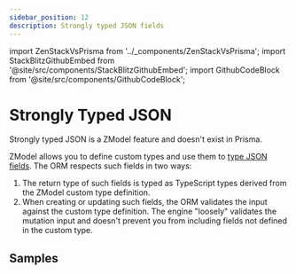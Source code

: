 ```yaml
---
sidebar_position: 12
description: Strongly typed JSON fields
---
```


import ZenStackVsPrisma from '../_components/ZenStackVsPrisma';
import StackBlitzGithubEmbed from '@site/src/components/StackBlitzGithubEmbed';
import GithubCodeBlock from '@site/src/components/GithubCodeBlock';

# Strongly Typed JSON

<ZenStackVsPrisma>
Strongly typed JSON is a ZModel feature and doesn't exist in Prisma.
</ZenStackVsPrisma>

ZModel allows you to define custom types and use them to [type JSON fields](../modeling/typed-json.md). The ORM respects such fields in two ways:

1. The return type of such fields is typed as TypeScript types derived from the ZModel custom type definition.
2. When creating or updating such fields, the ORM validates the input against the custom type definition. The engine "loosely" validates the mutation input and doesn't prevent you from including fields not defined in the custom type.

## Samples

<GithubCodeBlock repoPath="zenstackhq/v3-doc-orm-typed-json" file="zenstack/schema.zmodel"/>

<StackBlitzGithubEmbed repoPath="zenstackhq/v3-doc-orm-typed-json" />

